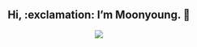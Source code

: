 <div align=center><h2> Hi, :exclamation: I’m Moonyoung.  👋</h2></div>
<div align=center><a href="https://hits.seeyoufarm.com"><img src="https://hits.seeyoufarm.com/api/count/incr/badge.svg?url=https%3A%2F%2Fgithub.com%2Fansdud8239&count_bg=%23FFA7CE&title_bg=%23F17CB2&icon=&icon_color=%23E7E7E7&title=Hits&edge_flat=false"/></a></div>
<img scr="https://2.gall-gif.com/hygall/files/attach/images/82/557/552/189/1786b119778bb1ca718047c3a20e7285.gif"/>
